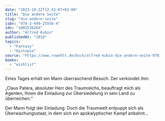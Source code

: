 ```yaml
---
date: "2023-10-22T12:43:07+02:00"
title: "Die andere Seite"
slug: "die-andere-seite"
isbn: "978-3-499-25556-4"
idn: "100253626X"
author: "Alfred Kubin"
publishedAt: "2010"
topics:
  - "Fantasy"
  - "Dystopie"
source: "https://www.rowohlt.de/buch/alfred-kubin-die-andere-seite-9783499255564"
books:
  - "wishlist"
---
```

Eines Tages erhält ein Mann überraschend Besuch. Der verkündet ihm:

„Claus 
Patera, absoluter Herr des Traumreichs, beauftragt mich als Agenten, Ihnen die
Einladung zur Übersiedelung in sein Land zu überreichen.“

Der Mann folgt der Einladung. Doch die Traumwelt entpuppt sich als
Überwachungsstaat, in dem sich ein apokalyptischer Kampf anbahnt…
